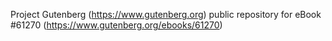 Project Gutenberg (https://www.gutenberg.org) public repository for eBook #61270 (https://www.gutenberg.org/ebooks/61270)
